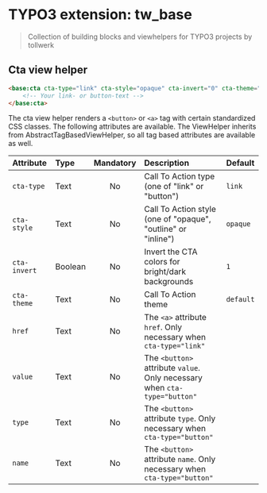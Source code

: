 # TYPO3 extension: tw_base

> Collection of building blocks and viewhelpers for TYPO3 projects by tollwerk

## Cta view helper

```html
<base:cta cta-type="link" cta-style="opaque" cta-invert="0" cta-theme="default">
    <!-- Your link- or button-text -->
</base:cta>
```

The cta view helper renders a `<button>` or `<a>` tag with certain standardized CSS classes. The following
attributes are available. The ViewHelper inherits from AbstractTagBasedViewHelper, so all tag based attributes are available as well.

| Attribute | Type    | Mandatory | Description                                                                                       | Default |
|:----------|:--------|:---------:|:--------------------------------------------------------------------------------------------------|:--------|
| `cta-type` | Text    |    No    | Call To Action type (one of "link" or "button")                                                   |    `link`    |
| `cta-style`   | Text |    No     | Call To Action style (one of "opaque", "outline" or "inline") | `opaque`  |
| `cta-invert`   | Boolean |    No     | Invert the CTA colors for bright/dark backgrounds | `1`  |
| `cta-theme`   | Text |    No     | Call To Action theme  | `default`  |
| `href`   | Text |    No     | The `<a>` attribute `href`. Only necessary when `cta-type="link"`  |   |
| `value`   | Text |    No     | The `<button>` attribute `value`. Only necessary when `cta-type="button"`  |   |
| `type`   | Text |    No     | The `<button>` attribute `type`. Only necessary when `cta-type="button"`  |   |
| `name`   | Text |    No     | The `<button>` attribute `name`. Only necessary when `cta-type="button"`  |   |

